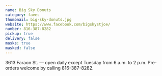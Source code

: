 ```yaml
---
name: Big Sky Donuts
category: faves
thumbnail: big-sky-donuts.jpg
website: https://www.facebook.com/bigskystjoe/
number: 816-387-8282
pickup: true
delivery: false
masks: true
masked: false
---
```

3613 Faraon St. — open daily except Tuesday from 6 a.m. to 2 p.m. Pre-orders welcome by calling 816-387-8282.